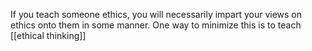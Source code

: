 If you teach someone ethics, you will necessarily impart your views on ethics onto them in some manner. One way to minimize this is to teach [[ethical thinking]]
